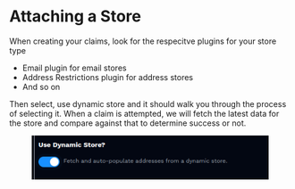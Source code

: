 # Attaching a Store

When creating your claims, look for the respecitve plugins for your store type

* Email plugin for email stores
* Address Restrictions plugin for address stores
* And so on

Then select, use dynamic store and it should walk you through the process of selecting it. When a claim is attempted, we will fetch the latest data for the store and compare against that to determine success or not.

<figure><img src="../../../.gitbook/assets/image (1) (1) (1) (1) (1) (1) (1) (1) (1) (1) (1) (1) (1) (1) (1) (1) (1) (1) (1) (1) (1) (1) (1).png" alt=""><figcaption></figcaption></figure>
